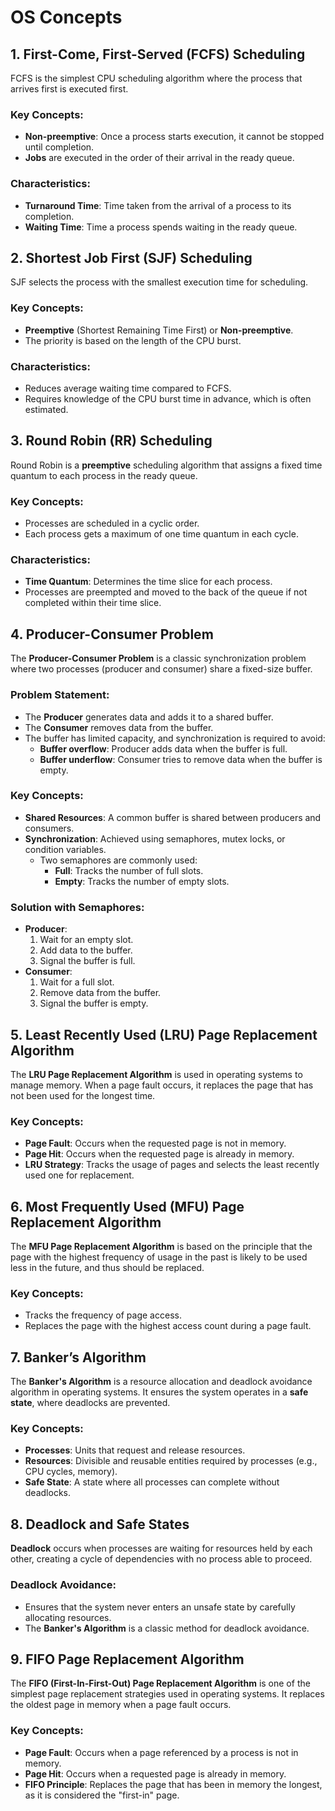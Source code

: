 # OS Concepts
## 1. First-Come, First-Served (FCFS) Scheduling
FCFS is the simplest CPU scheduling algorithm where the process that arrives first is executed first.

### Key Concepts:
- **Non-preemptive**: Once a process starts execution, it cannot be stopped until completion.
- **Jobs** are executed in the order of their arrival in the ready queue.

### Characteristics:
- **Turnaround Time**: Time taken from the arrival of a process to its completion.
- **Waiting Time**: Time a process spends waiting in the ready queue.

## 2. Shortest Job First (SJF) Scheduling
SJF selects the process with the smallest execution time for scheduling.

### Key Concepts:
- **Preemptive** (Shortest Remaining Time First) or **Non-preemptive**.
- The priority is based on the length of the CPU burst.

### Characteristics:
- Reduces average waiting time compared to FCFS.
- Requires knowledge of the CPU burst time in advance, which is often estimated.

## 3. Round Robin (RR) Scheduling
Round Robin is a **preemptive** scheduling algorithm that assigns a fixed time quantum to each process in the ready queue.

### Key Concepts:
- Processes are scheduled in a cyclic order.
- Each process gets a maximum of one time quantum in each cycle.

### Characteristics:
- **Time Quantum**: Determines the time slice for each process.
- Processes are preempted and moved to the back of the queue if not completed within their time slice.

## 4. Producer-Consumer Problem
The **Producer-Consumer Problem** is a classic synchronization problem where two processes (producer and consumer) share a fixed-size buffer.

### Problem Statement:
- The **Producer** generates data and adds it to a shared buffer.
- The **Consumer** removes data from the buffer.
- The buffer has limited capacity, and synchronization is required to avoid:
  - **Buffer overflow**: Producer adds data when the buffer is full.
  - **Buffer underflow**: Consumer tries to remove data when the buffer is empty.

### Key Concepts:
- **Shared Resources**: A common buffer is shared between producers and consumers.
- **Synchronization**: Achieved using semaphores, mutex locks, or condition variables.
  - Two semaphores are commonly used:
    - **Full**: Tracks the number of full slots.
    - **Empty**: Tracks the number of empty slots.

### Solution with Semaphores:
- **Producer**:
  1. Wait for an empty slot.
  2. Add data to the buffer.
  3. Signal the buffer is full.
- **Consumer**:
  1. Wait for a full slot.
  2. Remove data from the buffer.
  3. Signal the buffer is empty.

## 5. Least Recently Used (LRU) Page Replacement Algorithm
The **LRU Page Replacement Algorithm** is used in operating systems to manage memory. When a page fault occurs, it replaces the page that has not been used for the longest time.

### Key Concepts:
- **Page Fault**: Occurs when the requested page is not in memory.
- **Page Hit**: Occurs when the requested page is already in memory.
- **LRU Strategy**: Tracks the usage of pages and selects the least recently used one for replacement.

## 6. Most Frequently Used (MFU) Page Replacement Algorithm
The **MFU Page Replacement Algorithm** is based on the principle that the page with the highest frequency of usage in the past is likely to be used less in the future, and thus should be replaced.

### Key Concepts:
- Tracks the frequency of page access.
- Replaces the page with the highest access count during a page fault.

## 7. Banker’s Algorithm
The **Banker's Algorithm** is a resource allocation and deadlock avoidance algorithm in operating systems. It ensures the system operates in a **safe state**, where deadlocks are prevented.

### Key Concepts:
- **Processes**: Units that request and release resources.
- **Resources**: Divisible and reusable entities required by processes (e.g., CPU cycles, memory).
- **Safe State**: A state where all processes can complete without deadlocks.

## 8. Deadlock and Safe States
**Deadlock** occurs when processes are waiting for resources held by each other, creating a cycle of dependencies with no process able to proceed.

### Deadlock Avoidance:
- Ensures that the system never enters an unsafe state by carefully allocating resources.
- The **Banker's Algorithm** is a classic method for deadlock avoidance.

## 9. FIFO Page Replacement Algorithm
The **FIFO (First-In-First-Out) Page Replacement Algorithm** is one of the simplest page replacement strategies used in operating systems. It replaces the oldest page in memory when a page fault occurs.

### Key Concepts:
- **Page Fault**: Occurs when a page referenced by a process is not in memory.
- **Page Hit**: Occurs when a requested page is already in memory.
- **FIFO Principle**: Replaces the page that has been in memory the longest, as it is considered the "first-in" page.
